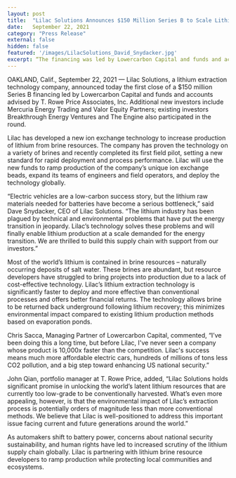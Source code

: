 ```yaml
---
layout: post
title:  "Lilac Solutions Announces $150 Million Series B to Scale Lithium Supply for the Electric Vehicle Era"
date:   September 22, 2021
category: "Press Release"
external: false
hidden: false
featured: '/images/LilacSolutions_David_Snydacker.jpg'
excerpt: “The financing was led by Lowercarbon Capital and funds and accounts advised by T. Rowe Price Associates, Inc. Lilac will use the new funds to ramp production of the company’s unique ion exchange beads, expand its teams of engineers and field operators, and deploy the technology globally.“
---
```


OAKLAND, Calif., September 22, 2021 —  Lilac Solutions, a lithium extraction technology company,   announced   today   the   first   close   of   a   $150 million   Series   B   financing   led   by Lowercarbon   Capital   and   funds and   accounts   advised   by   T.   Rowe   Price   Associates,   Inc. Additional new investors include Mercuria Energy Trading and Valor Equity Partners; existing investors Breakthrough Energy Ventures and The Engine also participated in the round.

Lilac has developed a new ion exchange technology to increase production of lithium from brine resources. The company has proven the technology on a variety of brines and recently completed its first field pilot, setting a new standard for rapid deployment and process performance. Lilac will use the new funds to ramp production of the company’s unique ion exchange beads, expand its teams of engineers and field operators, and deploy the technology globally.

“Electric vehicles are a low-carbon success story, but the lithium raw materials needed for batteries have become a serious bottleneck,” said Dave Snydacker, CEO of Lilac Solutions. “The lithium industry has been plagued by technical and environmental problems that have put the energy transition in jeopardy. Lilac’s technology solves these problems and will finally enable lithium production at a scale demanded for the energy transition. We are thrilled to build this supply chain with support from our investors.”

Most of the world’s lithium is contained in brine resources – naturally occurring deposits of salt water. These brines are abundant, but resource developers have struggled to bring projects into production due to a lack of cost-effective technology. Lilac’s lithium extraction technology is significantly faster to deploy and more effective than conventional processes and offers better financial returns. The technology allows brine to be returned back underground following lithium recovery; this minimizes environmental impact compared to existing lithium production methods based on evaporation ponds.

Chris Sacca, Managing Partner of Lowercarbon Capital, commented, “I’ve been doing this a long time, but before Lilac, I've never seen a company whose product is 10,000x faster than the competition. Lilac's success means much more affordable electric cars, hundreds of millions of tons less CO2 pollution, and a big step toward enhancing US national security.”

John Qian, portfolio manager at T. Rowe Price, added, “Lilac Solutions holds significant promise in unlocking the world’s latent lithium resources that are currently too low-grade to be conventionally harvested. What’s even more appealing, however, is that the environmental impact   of   Lilac’s   extraction   process   is potentially   orders   of   magnitude   less   than   more conventional methods. We believe that Lilac is well-positioned to address this important issue facing current and future generations around the world.”

As automakers shift to battery power, concerns about national security sustainability, and human rights have led to increased scrutiny of the lithium supply chain globally. Lilac is partnering with lithium brine resource developers to ramp production while protecting local communities and ecosystems.